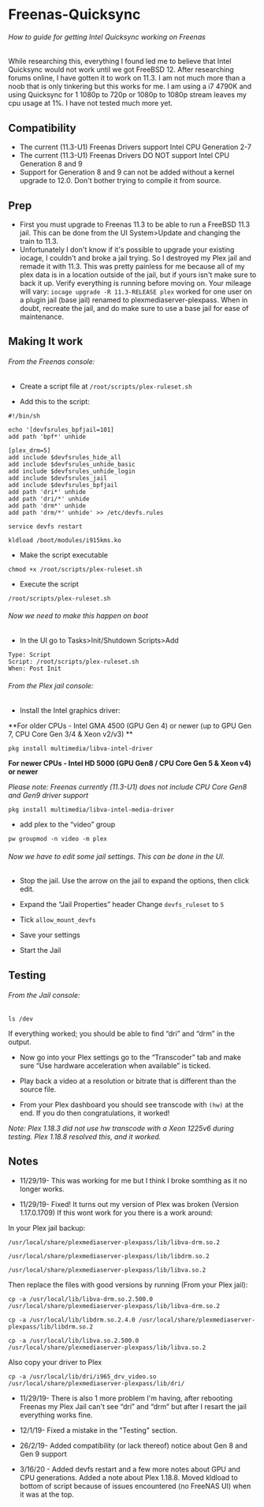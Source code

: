 # Freenas-Quicksync
###### How to guide for getting Intel Quicksync working on Freenas
While researching this, everything I found led me to believe that Intel Quicksync would not work until we got FreeBSD 12. After researching forums online, I have gotten it to work on 11.3. I am not much more than a noob that is only tinkering but this works for me. I am using a i7 4790K and using Quicksync for 1 1080p to 720p or 1080p to 1080p stream leaves my cpu usage at 1%. I have not tested much more yet.
## Compatibility
- The current (11.3-U1) Freenas Drivers support Intel CPU Generation 2-7
- The current (11.3-U1) Freenas Drivers DO NOT support Intel CPU Generation 8 and 9
- Support for Generation 8 and 9 can not be added without a kernel upgrade to 12.0. Don't bother trying to compile it from source.
## Prep
-  First you must upgrade to Freenas 11.3 to be able to run a FreeBSD 11.3 jail. This can be done from the UI System>Update and changing the train to 11.3.
-  Unfortunately I don't know if it's possible to upgrade your existing iocage, I couldn't and broke a jail trying. So I destroyed my Plex jail and remade it with 11.3. This was pretty painless for me because all of my plex data is in a location outside of the jail, but if yours isn't make sure to back it up. Verify everything is running before moving on.
Your mileage will vary: `iocage upgrade -R 11.3-RELEASE plex` worked for one user on a plugin jail (base jail) renamed to plexmediaserver-plexpass. When in doubt, recreate the jail, and do make sure to use a base jail for ease of maintenance.
##  Making It work
###### From the Freenas console:
- Create a script file at `/root/scripts/plex-ruleset.sh`
 
- Add this to the script: 
```
#!/bin/sh

echo '[devfsrules_bpfjail=101]
add path 'bpf*' unhide

[plex_drm=5]
add include $devfsrules_hide_all
add include $devfsrules_unhide_basic
add include $devfsrules_unhide_login
add include $devfsrules_jail
add include $devfsrules_bpfjail
add path 'dri*' unhide
add path 'dri/*' unhide
add path 'drm*' unhide
add path 'drm/*' unhide' >> /etc/devfs.rules

service devfs restart

kldload /boot/modules/i915kms.ko
```
- Make the script executable

`chmod +x /root/scripts/plex-ruleset.sh`

- Execute the script

`/root/scripts/plex-ruleset.sh`

###### Now we need to make this happen on boot

- In the UI go to Tasks>Init/Shutdown Scripts>Add
```
Type: Script
Script: /root/scripts/plex-ruleset.sh
When: Post Init
```

###### From the Plex jail console:
- Install the Intel graphics driver:

**For older CPUs - Intel GMA 4500 (GPU Gen 4) or newer (up to GPU Gen 7, CPU Core Gen 3/4 & Xeon v2/v3) **

`pkg install multimedia/libva-intel-driver`

**For newer CPUs - Intel HD 5000 (GPU Gen8 / CPU Core Gen 5 & Xeon v4) or newer**

_Please note: Freenas currently (11.3-U1) does not include CPU Core Gen8 and Gen9 driver support_

`pkg install multimedia/libva-intel-media-driver`

- add plex to the “video” group

`pw groupmod -n video -m plex`

###### Now we have to edit some jail settings. This can be done in the UI.

- Stop the jail. Use the arrow on the jail to expand the options, then click edit.

- Expand the “Jail Properties” header
Change `devfs_ruleset` to `5`

- Tick `allow_mount_devfs`

- Save your settings

- Start the Jail

## Testing

###### From the Jail console:
 
`ls /dev`

If everything worked; you should be able to find “dri” and “drm” in the output.

- Now go into your Plex settings go to the “Transcoder” tab and make sure “Use hardware acceleration when available” is ticked.

- Play back a video at a resolution or bitrate that is different than the source file. 

- From your Plex dashboard you should see transcode with `(hw)` at the end. If you do then congratulations, it worked!

_Note: Plex 1.18.3 did not use hw transcode with a Xeon 1225v6 during testing. Plex 1.18.8 resolved this, and it worked._

## Notes
- 11/29/19- This was working for me but I think I broke somthing as it no longer works.

- 11/29/19- Fixed! It turns out my version of Plex was broken (Version 1.17.0.1709) If this wont work for you there is a work around:

In your Plex jail backup:

`/usr/local/share/plexmediaserver-plexpass/lib/libva-drm.so.2`

`/usr/local/share/plexmediaserver-plexpass/lib/libdrm.so.2`

`/usr/local/share/plexmediaserver-plexpass/lib/libva.so.2`

Then replace the files with good versions by running (From your Plex jail):

`cp -a /usr/local/lib/libva-drm.so.2.500.0 /usr/local/share/plexmediaserver-plexpass/lib/libva-drm.so.2`

`cp -a /usr/local/lib/libdrm.so.2.4.0 /usr/local/share/plexmediaserver-plexpass/lib/libdrm.so.2`

`cp -a /usr/local/lib/libva.so.2.500.0 /usr/local/share/plexmediaserver-plexpass/lib/libva.so.2`

Also copy your driver to Plex

`cp -a /usr/local/lib/dri/i965_drv_video.so /usr/local/share/plexmediaserver-plexpass/lib/dri/`

- 11/29/19- There is also 1 more problem I'm having, after rebooting Freenas my Plex Jail can't see “dri” and “drm” but after I resart the jail everything works fine.

- 12/1/19- Fixed a mistake in the "Testing" section.

- 26/2/19- Added compatibility (or lack thereof) notice about Gen 8 and Gen 9 support

- 3/16/20 - Added devfs restart and a few more notes about GPU and CPU generations. Added a note about Plex 1.18.8. Moved kldload to bottom of script because of issues encountered (no FreeNAS UI) when it was at the top.
